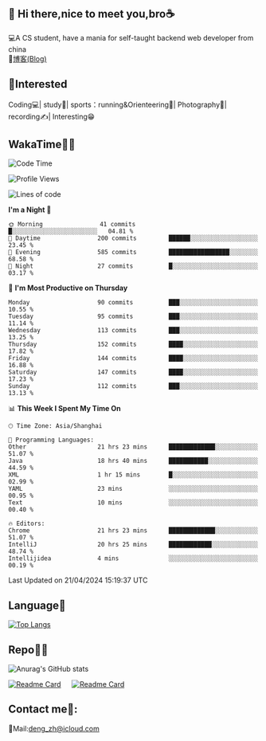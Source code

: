 👋 Hi there,nice to meet you,bro☕
---
💻A CS student, have a mania for self-taught backend web developer from china   
📌[博客(Blog)](https://github.com/HealUP/MyBlog)

 <!-- waka-box start -->
 <!-- waka-box end -->
 
🧲**Interested**
--
Coding💻| study📖| sports：running&Orienteering🏃‍| Photography📸| recording✍️| Interesting😁

WakaTime👨‍💻
---
<!--START_SECTION:waka-->
![Code Time](http://img.shields.io/badge/Code%20Time-1%2C025%20hrs%2055%20mins-blue)

![Profile Views](http://img.shields.io/badge/Profile%20Views-9-blue)

![Lines of code](https://img.shields.io/badge/From%20Hello%20World%20I%27ve%20Written-205.0%20thousand%20lines%20of%20code-blue)

**I'm a Night 🦉** 

```text
🌞 Morning                41 commits          █░░░░░░░░░░░░░░░░░░░░░░░░   04.81 % 
🌆 Daytime                200 commits         ██████░░░░░░░░░░░░░░░░░░░   23.45 % 
🌃 Evening                585 commits         █████████████████░░░░░░░░   68.58 % 
🌙 Night                  27 commits          █░░░░░░░░░░░░░░░░░░░░░░░░   03.17 % 
```
📅 **I'm Most Productive on Thursday** 

```text
Monday                   90 commits          ███░░░░░░░░░░░░░░░░░░░░░░   10.55 % 
Tuesday                  95 commits          ███░░░░░░░░░░░░░░░░░░░░░░   11.14 % 
Wednesday                113 commits         ███░░░░░░░░░░░░░░░░░░░░░░   13.25 % 
Thursday                 152 commits         ████░░░░░░░░░░░░░░░░░░░░░   17.82 % 
Friday                   144 commits         ████░░░░░░░░░░░░░░░░░░░░░   16.88 % 
Saturday                 147 commits         ████░░░░░░░░░░░░░░░░░░░░░   17.23 % 
Sunday                   112 commits         ███░░░░░░░░░░░░░░░░░░░░░░   13.13 % 
```


📊 **This Week I Spent My Time On** 

```text
🕑︎ Time Zone: Asia/Shanghai

💬 Programming Languages: 
Other                    21 hrs 23 mins      █████████████░░░░░░░░░░░░   51.07 % 
Java                     18 hrs 40 mins      ███████████░░░░░░░░░░░░░░   44.59 % 
XML                      1 hr 15 mins        █░░░░░░░░░░░░░░░░░░░░░░░░   02.99 % 
YAML                     23 mins             ░░░░░░░░░░░░░░░░░░░░░░░░░   00.95 % 
Text                     10 mins             ░░░░░░░░░░░░░░░░░░░░░░░░░   00.40 % 

🔥 Editors: 
Chrome                   21 hrs 23 mins      █████████████░░░░░░░░░░░░   51.07 % 
IntelliJ                 20 hrs 25 mins      ████████████░░░░░░░░░░░░░   48.74 % 
Intellijidea             4 mins              ░░░░░░░░░░░░░░░░░░░░░░░░░   00.19 % 
```


 Last Updated on 21/04/2024 15:19:37 UTC
<!--END_SECTION:waka-->

Language🚀
---
[![Top Langs](https://github-readme-stats.vercel.app/api/top-langs/?username=HealUP&layout=compact&hide_border=true)](https://github.com/HealUP)

Repo🧑‍💻
---
![Anurag's GitHub stats](https://github-readme-stats.vercel.app/api?username=HealUP&count_private=true&show_icons=true&theme=gruvbox&hide_border=true) 

[![Readme Card](https://github-readme-stats.vercel.app/api/pin/?username=HealUP&repo=InternetEy&theme=transparent)](https://github.com/HealUP/InternetEy) &emsp;
[![Readme Card](https://github-readme-stats.vercel.app/api/pin/?username=HealUP&repo=CampusExperience&theme=transparent)](https://github.com/HealUP/CampusExperience)


Contact me📱:
---
📮Mail:deng_zh@icloud.com  
